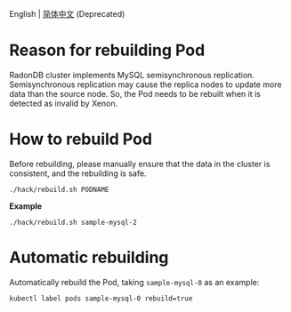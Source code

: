 English | [简体中文](../zh-cn/rebuild.md) (Deprecated)

# Reason for rebuilding Pod
RadonDB cluster implements MySQL semisynchronous replication. Semisynchronous replication may cause the replica nodes to update more data than the source node. So, the Pod needs to be rebuilt when it is detected as invalid by Xenon. 

# How to rebuild Pod
Before rebuilding, please manually ensure that the data in the cluster is consistent, and the rebuilding is safe.

```shell
./hack/rebuild.sh PODNAME
```
**Example**
```shell
./hack/rebuild.sh sample-mysql-2
```

# Automatic rebuilding
Automatically rebuild the Pod, taking `sample-mysql-0` as an example:

```shell
kubectl label pods sample-mysql-0 rebuild=true 
```